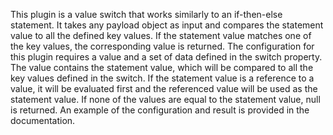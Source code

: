 This plugin is a value switch that works similarly to an if-then-else statement. It takes any payload object as input and compares the statement value to all the defined key values. If the statement value matches one of the key values, the corresponding value is returned. The configuration for this plugin requires a value and a set of data defined in the switch property. The value contains the statement value, which will be compared to all the key values defined in the switch. If the statement value is a reference to a value, it will be evaluated first and the referenced value will be used as the statement value. If none of the values are equal to the statement value, null is returned. An example of the configuration and result is provided in the documentation.
